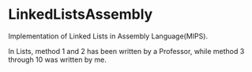 # LinkedListsAssembly
Implementation of Linked Lists in Assembly Language(MIPS).

In Lists, method 1 and 2 has been written by a Professor, while method 3 through 10 was written by me.
